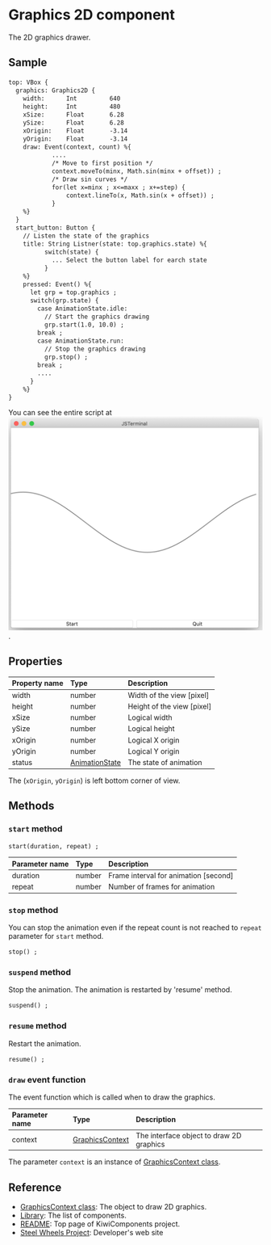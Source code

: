 # Graphics 2D component
The 2D graphics drawer.  

## Sample
````
top: VBox {
  graphics: Graphics2D {
    width:      Int         640
    height:     Int         480
    xSize:      Float       6.28
    ySize:      Float       6.28
    xOrigin:    Float       -3.14
    yOrigin:    Float       -3.14
    draw: Event(context, count) %{
            ....
            /* Move to first position */
            context.moveTo(minx, Math.sin(minx + offset)) ;
            /* Draw sin curves */
            for(let x=minx ; x<=maxx ; x+=step) {
                context.lineTo(x, Math.sin(x + offset)) ;
            }
    %}
  }
  start_button: Button {
    // Listen the state of the graphics
    title: String Listner(state: top.graphics.state) %{
          switch(state) {
            ... Select the button label for earch state
          }
    %}
    pressed: Event() %{
      let grp = top.graphics ;
      switch(grp.state) {
        case AnimationState.idle:
          // Start the graphics drawing
          grp.start(1.0, 10.0) ;
        break ;
        case AnimationState.run:
          // Stop the graphics drawing
          grp.stop() ;
        break ;
        ....
      }
    %}
}
````

You can see the entire script at ![Graphics2D View](Images/graphics2D-view.png).

## Properties
|Property name  |Type       |Description        |
|:--            |:--        |:--                |
|width          |number     |Width of the view [pixel] |
|height         |number     |Height of the view [pixel] |
|xSize          |number     |Logical width |
|ySize          |number     |Logical height |
|xOrigin        |number     |Logical X origin |
|yOrigin        |number     |Logical Y origin |
|status         |[AnimationState](https://github.com/steelwheels/KiwiScript/blob/master/KiwiLibrary/Document/Enum/AnimationState.md)     |The state of animation    |

The (`xOrigin`, `yOrigin`) is left bottom corner of view.

## Methods
### `start` method
````
start(duration, repeat) ;
````
|Parameter name |Type   |Description                    |
|:---           |:---   |:---                           |
|duration       |number |Frame interval for animation [second] |
|repeat         |number |Number of frames for animation |

### `stop` method
You can stop the animation even if the repeat count is not reached to `repeat` parameter for `start` method.
````
stop() ;
````

### `suspend` method
Stop the animation. The animation is restarted by 'resume' method.
````
suspend() ;
````

### `resume` method
Restart the animation.
````
resume() ;
````

### `draw` event function
The event function which is called when to draw the graphics.

|Parameter name |Type   |Description                    |
|:---           |:---   |:---                           |
|context        |[GraphicsContext](https://github.com/steelwheels/KiwiScript/blob/master/KiwiLibrary/Document/Class/GraphicsContext.md)  |The interface object to draw 2D graphics  |

The parameter `context` is an instance of [GraphicsContext class](
https://github.com/steelwheels/KiwiScript/blob/master/KiwiLibrary/Document/Class/GraphicsContext.md).

## Reference
* [GraphicsContext class](
https://github.com/steelwheels/KiwiScript/blob/master/KiwiLibrary/Document/Class/GraphicsContext.md): The object to draw 2D graphics.
* [Library](https://github.com/steelwheels/KiwiCompnents/blob/master/Document/Library.md): The list of components. 
* [README](https://github.com/steelwheels/KiwiCompnents): Top page of KiwiComponents project.
* [Steel Wheels Project](https://steelwheels.github.io): Developer's web site


